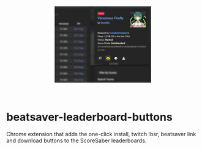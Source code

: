 
&nbsp;

<p align="center">
  <img src="https://raw.githubusercontent.com/MindLaborDev/beatsaver-leaderboard-buttons/main/demo.png" alt="Demo loading..." width="50%"/>
</p>

&nbsp;


# beatsaver-leaderboard-buttons
Chrome extension that adds the one-click install, twitch !bsr, beatsaver link and download buttons to the ScoreSaber leaderboards.
